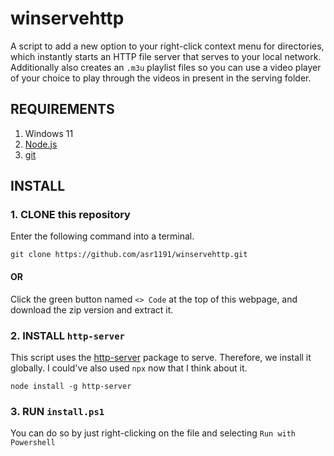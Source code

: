 # winservehttp
A script to add a new option to your right-click context menu for directories, which instantly starts an HTTP file server that serves to your local network. Additionally also creates an `.m3u` playlist files so you can use a video player of your choice to play through the videos in present in the serving folder.

## REQUIREMENTS
1. Windows 11
2. [Node.js](https://nodejs.org/en)
3. [git](https://git-scm.com/)

## INSTALL

### 1. CLONE this repository
Enter the following command into a terminal.
```
git clone https://github.com/asr1191/winservehttp.git
```
#### OR

Click the green button named `<> Code` at the top of this webpage, and download the zip version and extract it.

### 2. INSTALL `http-server`
This script uses the [http-server](https://www.npmjs.com/package/http-server) package to serve. Therefore, we install it globally. I could've also used `npx` now that I think about it.

```
node install -g http-server
```

### 3. RUN `install.ps1`
You can do so by just right-clicking on the file and selecting `Run with Powershell`
